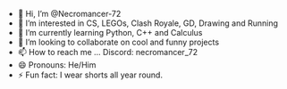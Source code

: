 - 👋 Hi, I’m @Necromancer-72
- 👀 I’m interested in CS, LEGOs, Clash Royale, GD, Drawing and Running
- 🌱 I’m currently learning Python, C++ and Calculus
- 💞️ I’m looking to collaborate on cool and funny projects
- 📫 How to reach me ... Discord: necromancer_72
- 😄 Pronouns: He/Him
- ⚡ Fun fact: I wear shorts all year round.

<!---
Necromancer-72/Necromancer-72 is a ✨ special ✨ repository because its `README.md` (this file) appears on your GitHub profile.
You can click the Preview link to take a look at your changes.
--->
